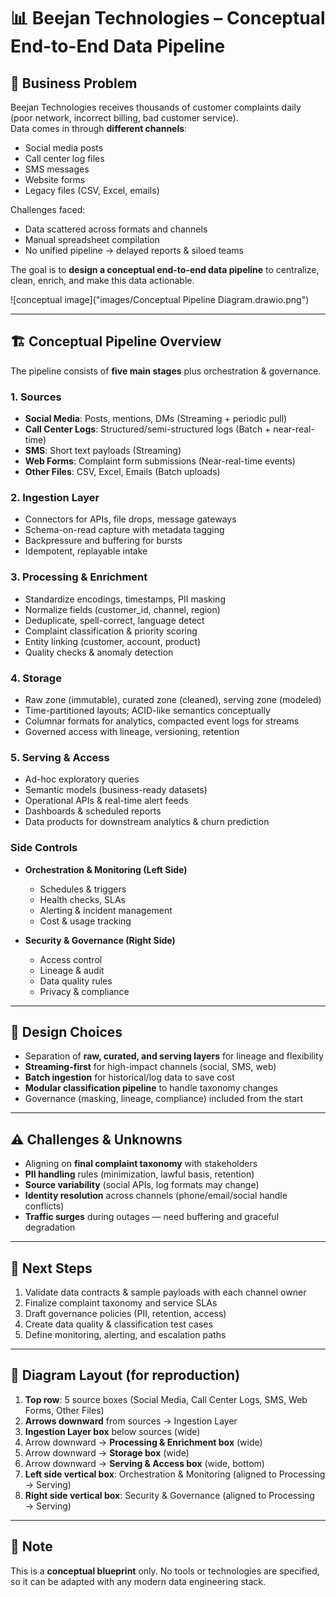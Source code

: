 # 📊 Beejan Technologies – Conceptual End-to-End Data Pipeline

## 📌 Business Problem
Beejan Technologies receives thousands of customer complaints daily (poor network, incorrect billing, bad customer service).  
Data comes in through **different channels**:  
- Social media posts  
- Call center log files  
- SMS messages  
- Website forms  
- Legacy files (CSV, Excel, emails)  

Challenges faced:
- Data scattered across formats and channels  
- Manual spreadsheet compilation  
- No unified pipeline → delayed reports & siloed teams  

The goal is to **design a conceptual end-to-end data pipeline** to centralize, clean, enrich, and make this data actionable.  

![conceptual image]("images/Conceptual Pipeline Diagram.drawio.png")

---

## 🏗️ Conceptual Pipeline Overview

The pipeline consists of **five main stages** plus orchestration & governance.

### **1. Sources**
- **Social Media**: Posts, mentions, DMs (Streaming + periodic pull)  
- **Call Center Logs**: Structured/semi-structured logs (Batch + near-real-time)  
- **SMS**: Short text payloads (Streaming)  
- **Web Forms**: Complaint form submissions (Near-real-time events)  
- **Other Files**: CSV, Excel, Emails (Batch uploads)  

### **2. Ingestion Layer**
- Connectors for APIs, file drops, message gateways  
- Schema-on-read capture with metadata tagging  
- Backpressure and buffering for bursts  
- Idempotent, replayable intake  

### **3. Processing & Enrichment**
- Standardize encodings, timestamps, PII masking  
- Normalize fields (customer_id, channel, region)  
- Deduplicate, spell-correct, language detect  
- Complaint classification & priority scoring  
- Entity linking (customer, account, product)  
- Quality checks & anomaly detection  

### **4. Storage**
- Raw zone (immutable), curated zone (cleaned), serving zone (modeled)  
- Time-partitioned layouts; ACID-like semantics conceptually  
- Columnar formats for analytics, compacted event logs for streams  
- Governed access with lineage, versioning, retention  

### **5. Serving & Access**
- Ad-hoc exploratory queries  
- Semantic models (business-ready datasets)  
- Operational APIs & real-time alert feeds  
- Dashboards & scheduled reports  
- Data products for downstream analytics & churn prediction  

### **Side Controls**
- **Orchestration & Monitoring (Left Side)**  
  - Schedules & triggers  
  - Health checks, SLAs  
  - Alerting & incident management  
  - Cost & usage tracking  

- **Security & Governance (Right Side)**  
  - Access control  
  - Lineage & audit  
  - Data quality rules  
  - Privacy & compliance  

---

## 📝 Design Choices
- Separation of **raw, curated, and serving layers** for lineage and flexibility  
- **Streaming-first** for high-impact channels (social, SMS, web)  
- **Batch ingestion** for historical/log data to save cost  
- **Modular classification pipeline** to handle taxonomy changes  
- Governance (masking, lineage, compliance) included from the start  

---

## ⚠️ Challenges & Unknowns
- Aligning on **final complaint taxonomy** with stakeholders  
- **PII handling** rules (minimization, lawful basis, retention)  
- **Source variability** (social APIs, log formats may change)  
- **Identity resolution** across channels (phone/email/social handle conflicts)  
- **Traffic surges** during outages — need buffering and graceful degradation  

---

## 🚀 Next Steps
1. Validate data contracts & sample payloads with each channel owner  
2. Finalize complaint taxonomy and service SLAs  
3. Draft governance policies (PII, retention, access)  
4. Create data quality & classification test cases  
5. Define monitoring, alerting, and escalation paths  

---

## 📐 Diagram Layout (for reproduction)
1. **Top row**: 5 source boxes (Social Media, Call Center Logs, SMS, Web Forms, Other Files)  
2. **Arrows downward** from sources → Ingestion Layer  
3. **Ingestion Layer box** below sources (wide)  
4. Arrow downward → **Processing & Enrichment box** (wide)  
5. Arrow downward → **Storage box** (wide)  
6. Arrow downward → **Serving & Access box** (wide, bottom)  
7. **Left side vertical box**: Orchestration & Monitoring (aligned to Processing → Serving)  
8. **Right side vertical box**: Security & Governance (aligned to Processing → Serving)  

---

## 📎 Note
This is a **conceptual blueprint** only. No tools or technologies are specified, so it can be adapted with any modern data engineering stack.
